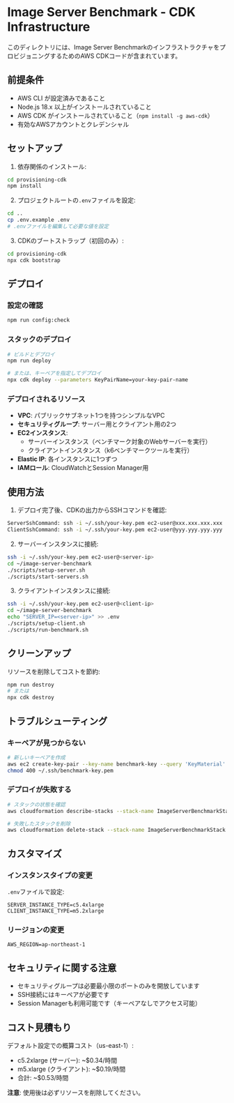 # Image Server Benchmark - CDK Infrastructure

このディレクトリには、Image Server BenchmarkのインフラストラクチャをプロビジョニングするためのAWS CDKコードが含まれています。

## 前提条件

- AWS CLI が設定済みであること
- Node.js 18.x 以上がインストールされていること
- AWS CDK がインストールされていること（`npm install -g aws-cdk`）
- 有効なAWSアカウントとクレデンシャル

## セットアップ

1. 依存関係のインストール:
```bash
cd provisioning-cdk
npm install
```

2. プロジェクトルートの`.env`ファイルを設定:
```bash
cd ..
cp .env.example .env
# .envファイルを編集して必要な値を設定
```

3. CDKのブートストラップ（初回のみ）:
```bash
cd provisioning-cdk
npx cdk bootstrap
```

## デプロイ

### 設定の確認
```bash
npm run config:check
```

### スタックのデプロイ
```bash
# ビルドとデプロイ
npm run deploy

# または、キーペアを指定してデプロイ
npx cdk deploy --parameters KeyPairName=your-key-pair-name
```

### デプロイされるリソース

- **VPC**: パブリックサブネット1つを持つシンプルなVPC
- **セキュリティグループ**: サーバー用とクライアント用の2つ
- **EC2インスタンス**: 
  - サーバーインスタンス（ベンチマーク対象のWebサーバーを実行）
  - クライアントインスタンス（k6ベンチマークツールを実行）
- **Elastic IP**: 各インスタンスに1つずつ
- **IAMロール**: CloudWatchとSession Manager用

## 使用方法

1. デプロイ完了後、CDKの出力からSSHコマンドを確認:
```bash
ServerSshCommand: ssh -i ~/.ssh/your-key.pem ec2-user@xxx.xxx.xxx.xxx
ClientSshCommand: ssh -i ~/.ssh/your-key.pem ec2-user@yyy.yyy.yyy.yyy
```

2. サーバーインスタンスに接続:
```bash
ssh -i ~/.ssh/your-key.pem ec2-user@<server-ip>
cd ~/image-server-benchmark
./scripts/setup-server.sh
./scripts/start-servers.sh
```

3. クライアントインスタンスに接続:
```bash
ssh -i ~/.ssh/your-key.pem ec2-user@<client-ip>
cd ~/image-server-benchmark
echo "SERVER_IP=<server-ip>" >> .env
./scripts/setup-client.sh
./scripts/run-benchmark.sh
```

## クリーンアップ

リソースを削除してコストを節約:
```bash
npm run destroy
# または
npx cdk destroy
```

## トラブルシューティング

### キーペアが見つからない
```bash
# 新しいキーペアを作成
aws ec2 create-key-pair --key-name benchmark-key --query 'KeyMaterial' --output text > ~/.ssh/benchmark-key.pem
chmod 400 ~/.ssh/benchmark-key.pem
```

### デプロイが失敗する
```bash
# スタックの状態を確認
aws cloudformation describe-stacks --stack-name ImageServerBenchmarkStack

# 失敗したスタックを削除
aws cloudformation delete-stack --stack-name ImageServerBenchmarkStack
```

## カスタマイズ

### インスタンスタイプの変更
`.env`ファイルで設定:
```
SERVER_INSTANCE_TYPE=c5.4xlarge
CLIENT_INSTANCE_TYPE=m5.2xlarge
```

### リージョンの変更
```
AWS_REGION=ap-northeast-1
```

## セキュリティに関する注意

- セキュリティグループは必要最小限のポートのみを開放しています
- SSH接続にはキーペアが必要です
- Session Managerも利用可能です（キーペアなしでアクセス可能）

## コスト見積もり

デフォルト設定での概算コスト（us-east-1）:
- c5.2xlarge (サーバー): ~$0.34/時間
- m5.xlarge (クライアント): ~$0.19/時間
- 合計: ~$0.53/時間

**注意**: 使用後は必ずリソースを削除してください。